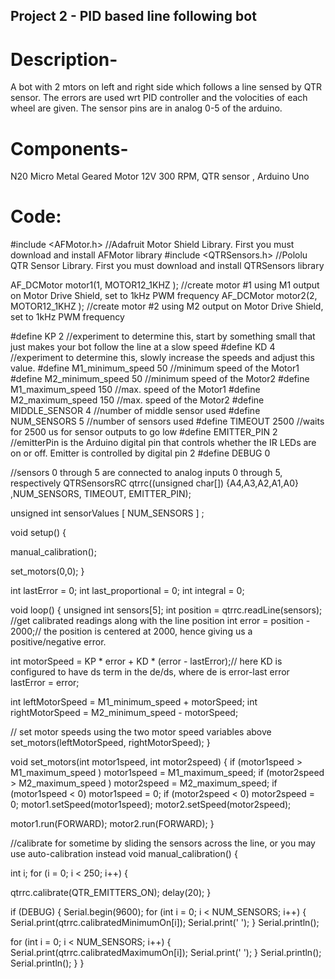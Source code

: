 ## Project 2 - PID based line following bot 

# Description-
A bot with 2 mtors on left and right side which follows a line sensed by QTR sensor. The errors are used wrt PID controller and the volocities of each wheel are given. The sensor pins are in analog 0-5 of the arduino.

	
# Components-
N20 Micro Metal Geared Motor 12V 300 RPM, QTR sensor , Arduino Uno

# Code:

#include <AFMotor.h>    //Adafruit Motor Shield Library. First you must download and install AFMotor library
#include <QTRSensors.h> //Pololu QTR Sensor Library. First you must download and install QTRSensors library
  
AF_DCMotor motor1(1, MOTOR12_1KHZ ); //create motor #1 using M1 output on Motor Drive Shield, set to 1kHz PWM frequency
AF_DCMotor motor2(2, MOTOR12_1KHZ ); //create motor #2 using M2 output on Motor Drive Shield, set to 1kHz PWM frequency


#define KP 2 //experiment to determine this, start by something small that just makes your bot follow the line at a slow speed
#define KD 4 //experiment to determine this, slowly increase the speeds and adjust this value.
#define M1_minimum_speed 50  //minimum speed of the Motor1
#define M2_minimum_speed 50  //minimum speed of the Motor2
#define M1_maximum_speed 150 //max. speed of the Motor1
#define M2_maximum_speed 150 //max. speed of the Motor2
#define MIDDLE_SENSOR 4       //number of middle sensor used
#define NUM_SENSORS 5         //number of sensors used
#define TIMEOUT 2500          //waits for 2500 us for sensor outputs to go low
#define EMITTER_PIN 2         //emitterPin is the Arduino digital pin that controls whether the IR LEDs are on or off. Emitter is controlled by digital pin 2
#define DEBUG 0

//sensors 0 through 5 are connected to analog inputs 0 through 5, respectively
QTRSensorsRC qtrrc((unsigned char[]) {A4,A3,A2,A1,A0} ,NUM_SENSORS, TIMEOUT, EMITTER_PIN);
  
unsigned int sensorValues [ NUM_SENSORS ] ;
  
void setup()
{

manual_calibration();

set_motors(0,0);
}
  
int lastError = 0;
int last_proportional = 0;
int integral = 0;
  
void loop()
{
unsigned int sensors[5];
int position = qtrrc.readLine(sensors); //get calibrated readings along with the line position
int error = position - 2000;// the position is centered at 2000, hence giving us a positive/negative error.

  
int motorSpeed = KP * error + KD * (error - lastError);// here KD is configured to have ds term in the de/ds, where de is error-last error
lastError = error;
  
int leftMotorSpeed = M1_minimum_speed + motorSpeed;
int rightMotorSpeed = M2_minimum_speed - motorSpeed;
  
// set motor speeds using the two motor speed variables above
set_motors(leftMotorSpeed, rightMotorSpeed);
}
  
void set_motors(int motor1speed, int motor2speed)
{
if (motor1speed > M1_maximum_speed ) motor1speed = M1_maximum_speed;
if (motor2speed > M2_maximum_speed ) motor2speed = M2_maximum_speed;
if (motor1speed < 0) motor1speed = 0; 
if (motor2speed < 0) motor2speed = 0; 
motor1.setSpeed(motor1speed); 
motor2.setSpeed(motor2speed);

motor1.run(FORWARD); 
motor2.run(FORWARD);
}

//calibrate for sometime by sliding the sensors across the line, or you may use auto-calibration instead
void manual_calibration() {
  
int i;
for (i = 0; i < 250; i++)
{
 
qtrrc.calibrate(QTR_EMITTERS_ON);
delay(20);
}
  
if (DEBUG) {
Serial.begin(9600);
for (int i = 0; i < NUM_SENSORS; i++)
{
Serial.print(qtrrc.calibratedMinimumOn[i]);
Serial.print(' ');
}
Serial.println();
  
for (int i = 0; i < NUM_SENSORS; i++)
{
Serial.print(qtrrc.calibratedMaximumOn[i]);
Serial.print(' ');
}
Serial.println();
Serial.println();
}
}

